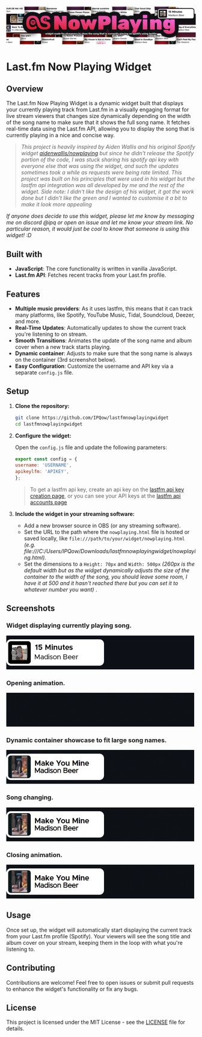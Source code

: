 ![Last.fm Now Playing Widget](https://github.com/IPQow/lastfmnowplayingwidget/blob/main/GitAssets/githubbannernp.png?raw=true)

# Last.fm Now Playing Widget

## Overview

The Last.fm Now Playing Widget is a dynamic widget built that displays your currently playing track from Last.fm in a visually engaging format for live stream viewers that changes size dynamically depending on the width of the song name to make sure that it shows the full song name. It fetches real-time data using the Last.fm API, allowing you to display the song that is currently playing in a nice and concise way.

> *This project is heavily inspired by Aiden Wallis and his original Spotify widget [aidenwallis/nowplaying](https://github.com/aidenwallis/nowplaying) but since he didn't release the Spotify portion of the code, I was stuck sharing his spotify api key with everyone else that was using the widget, and such the updates sometimes took a while as requests were being rate limited. This project was built on his principles that were used in his widget but the lastfm api integration was all developed by me and the rest of the widget. Side note: I didn't like the design of his widget, it got the work done but I didn't like the green and I wanted to customise it a bit to make it look more appealing*

*If anyone does decide to use this widget, please let me know by messaging me on discord @ipq or open an issue and let me know your stream link.*
*No particular reason, it would just be cool to know that someone is using this widget! :D*

## Built with

- **JavaScript**: The core functionality is written in vanilla JavaScript.
- **Last.fm API**: Fetches recent tracks from your Last.fm profile.

## Features

- **Multiple music providers**: As it uses lastfm, this means that it can track many platforms, like Spotify, YouTube Music, Tidal, Soundcloud, Deezer, and more.
- **Real-Time Updates**: Automatically updates to show the current track you're listening to on stream.
- **Smooth Transitions**: Animates the update of the song name and album cover when a new track starts playing.
- **Dynamic container**: Adjusts to make sure that the song name is always on the container (3rd screenshot below).
- **Easy Configuration**: Customize the username and API key via a separate `config.js` file.

## Setup

1. **Clone the repository:**

    ```bash
    git clone https://github.com/IPQow/lastfmnowplayingwidget
    cd lastfmnowplayingwidget
    ```

2. **Configure the widget:**

    Open the `config.js` file and update the following parameters:

    ```javascript
    export const config = {
    username: 'USERNAME',
    apikeylfm: 'APIKEY',
    };
    ```

    > To get a lastfm api key, create an api key on the [lastfm api key creation page](https://www.last.fm/api/account/create), or you can see your API keys at the [lastfm api accounts page](https://www.last.fm/api/accounts)

3. **Include the widget in your streaming software:**

    - Add a new browser source in OBS (or any streaming software).
    - Set the URL to the path where the `nowplaying.html` file is hosted or saved locally, like `file:///path/to/your/widget/nowplaying.html` *(e.g. file:///C:/Users/IPQow/Downloads/lastfmnowplayingwidget/nowplaying.html).*
    - Set the dimensions to a `Height: 70px` and `Width: 500px` *(260px is the default width but as the widget dynamically adjusts the size of the container to the width of the song, you should leave some room, I have it at 500 and it hasn't reached there but you can set it to whatever number you want)* .

## Screenshots

### Widget displaying currently playing song.
![Widget Open](https://github.com/IPQow/lastfmnowplayingwidget/blob/main/GitAssets/Widget.png?raw=true)


### Opening animation.
![Widget Opening](https://github.com/IPQow/lastfmnowplayingwidget/blob/main/GitAssets/Open.gif?raw=true)


### Dynamic container showcase to fit large song names.
![Dynamic container showcase](https://github.com/IPQow/lastfmnowplayingwidget/blob/main/GitAssets/Dynamic%20Container.gif?raw=true)


### Song changing.
![Song changing](https://github.com/IPQow/lastfmnowplayingwidget/blob/main/GitAssets/Song%20Change.gif?raw=true)


### Closing animation.
![Widget Closing](https://github.com/IPQow/lastfmnowplayingwidget/blob/main/GitAssets/Close.gif?raw=true)

## Usage

Once set up, the widget will automatically start displaying the current track from your Last.fm profile (Spotify). Your viewers will see the song title and album cover on your stream, keeping them in the loop with what you're listening to.

## Contributing

Contributions are welcome! Feel free to open issues or submit pull requests to enhance the widget's functionality or fix any bugs.

## License

This project is licensed under the MIT License - see the [LICENSE](LICENSE) file for details.

